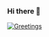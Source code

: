 ### Hi there 👋
[![Greetings](https://github.com/ScorpiusDraconis83/NewAIseem/actions/workflows/greetings.yml/badge.svg)](https://github.com/ScorpiusDraconis83/NewAIseem/actions/workflows/greetings.yml)
<!--
**ScorpiusDraconis83/ScorpiusDraconis83** is a ✨ _special_ ✨ repository because its `README.md` (this file) appears on your GitHub profile.

Here are some ideas to get you started:

- 🔭 I’m currently working on ...
- 🌱 I’m currently learning ...
- 👯 I’m looking to collaborate on ...
- 🤔 I’m looking for help with ...
- 💬 Ask me about ...
- 📫 How to reach me: ...
- 😄 Pronouns: ...
- ⚡ Fun fact: ...
-->
